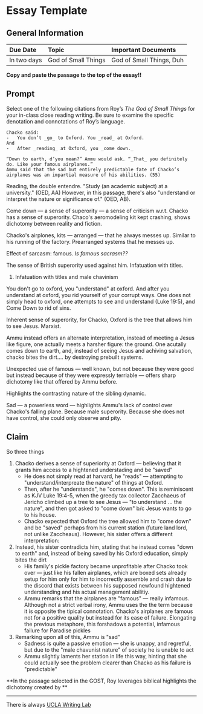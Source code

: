 # Essay Template
## General Information
| Due Date | Topic | Important Documents |
| :-- | :-- | :-- |
| In two days | God of Small Things | God of Small Things, Duh |

**Copy and paste the passage to the top of the essay!!**

## Prompt
Select one of the following citations from Roy’s _The God of Small Things_ for your in-class close reading writing. Be sure to examine the specific denotation and connotations of Roy’s language.

```
Chacko said:
-   You don’t _go_ to Oxford. You _read_ at Oxford.
And
-   After _reading_ at Oxford, you _come down._

“Down to earth, d’you mean?” Ammu would ask. “_That_ you definitely do. Like your famous airplanes.”
Ammu said that the sad but entirely predictable fate of Chacko’s airplanes was an impartial measure of his abilities. (55)
```

Reading, the double entendre. "Study (an academic subject) at a university." (OED, AA) However, in this passage, there's also "understand or interpret the nature or significance of." (OED, AB).

Come down — a sense of superority — a sense of criticism w.r.t. Chacko has a sense of superority. Chaco's aeromodeling kit kept crashing, shows dichotomy between reality and fiction. 

Chacko's airplones, kits — arranged — that he always messes up. Similar to his running of the factory. Prearranged systems that he messes up.

Effect of sarcasm: famous. *Is famous sacrasm??*

The sense of British superority used against him. Infatuation with titles.

1. Infatuation with titles and male chavinism

You don't go to oxford, you "understand" at oxford. And after you understand at oxford, you rid yourself of your corrupt ways. One does not simply head to oxford, one attempts to see and understand (Luke 19:5), and Come Down to rid of sins.

Inherent sense of superority, for Chacko, Oxford is the tree that allows him to see Jesus. Marxist.

Ammu instead offers an alternate interpretation, instead of meeting a Jesus like figure, one actually meets a harsher figure: the ground. One acutally comes down to earth, and, instead of seeing Jesus and achiving salvation, chacko bites the dirt.... by destroying prebuilt systems.

Unexpected use of famous — well known, but not because they were good but instead because of they were expressly terriable — offers sharp dichotomy like that offered by Ammu before.

Highlights the contrasting nature of the sibling dynamic.

Sad — a powerless word — highlights Ammu's lack of control over Chacko's falling plane. Because male superority. Because she does not have control, she could only observe and pity.


## Claim
So three things

1) Chacko derives a sense of superiority at Oxford — believing that it grants him access to a hightened understading and be "saved"
	* He does not simply read at harvard, he "reads" — attempting to "understand/interpreate the nature" of things at Oxford. 
	* Then, after he "understands", he "comes down". This is reminiscent as KJV Luke 19:4-5, when the greedy tax collector Zacchaeus of Jericho climbed up a tree to see Jesus — "to understand ... the nature", and then got asked to "come down" b/c Jesus wants to go to his house.
	* Chacko expected that Oxford the tree allowed him to "come down" and be "saved" perhaps from his current station (future land lord, not unlike Zaccheaus). However, his sister offers a different interpretation:
2) Instead, his sister contradicts him, stating that he instead comes "down to earth" and, instead of being saved by his Oxford education, simply bites the dirt
	 * His family's pickle factory became unprofitable after Chacko took over — just like his fallen airplanes, which are boxed sets already setup for him only for him to incorrectly assemble and crash due to the discord that exists between his supposed newfound hightened understanding and his actual management abilitiy.
	 * Ammu remarks that the airplanes are "famous" —  really infamous. Although not a strict verbal irony, Ammu uses the the term because it is opposite the tipical connotation. Chacko's airplanes are famous not for a positive quality but instead for its ease of failure. Elongating the previous metaphore, this forshadows a potential, infamous failure for Paradise pickles
3) Remarking upon all of this, Ammu is "sad"
	 * Sadness is quite a passive emotion — she is unappy, and regretful, but due to the "male chavunist nature" of society he is unable to act
	 * Ammu slightly laments her station in life this way, hinting that she could actually see the problem clearer than Chacko as his failure is "predictable"
	 
**In the passage selected in the GOST, Roy leverages biblical highlights the dichotomy created by **


***
There is always [UCLA Writing Lab](https://wp.ucla.edu/wp-content/uploads/2016/01/UWC_handouts_What-How-So-What-Thesis-revised-5-4-15-RZ.pdf)